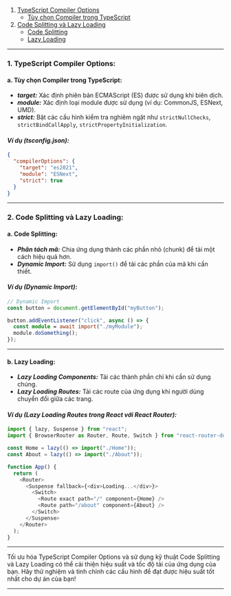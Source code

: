1. [TypeScript Compiler Options](#1-typescript-compiler-options)
    - [Tùy chọn Compiler trong TypeScript](#a-tùy-chọn-compiler-trong-typescript)
2. [Code Splitting và Lazy Loading](#2-code-splitting-và-lazy-loading)
    - [Code Splitting](#a-code-splitting)
    - [Lazy Loading](#b-lazy-loading)

---

### 1. TypeScript Compiler Options:

#### **a. Tùy chọn Compiler trong TypeScript:**

- ***target:*** Xác định phiên bản ECMAScript (ES) được sử dụng khi biên dịch.
- ***module:*** Xác định loại module được sử dụng (ví dụ: CommonJS, ESNext, UMD).
- ***strict:*** Bật các cấu hình kiểm tra nghiêm ngặt như `strictNullChecks`, `strictBindCallApply`, `strictPropertyInitialization`.

#### *Ví dụ (tsconfig.json):*

```json
{
  "compilerOptions": {
    "target": "es2021",
    "module": "ESNext",
    "strict": true
  }
}
```

---

### 2. Code Splitting và Lazy Loading:

#### **a. Code Splitting:**

- ***Phân tách mã:*** Chia ứng dụng thành các phần nhỏ (chunk) để tải một cách hiệu quả hơn.
- ***Dynamic Import:*** Sử dụng `import()` để tải các phần của mã khi cần thiết.

#### *Ví dụ (Dynamic Import):*

```typescript
// Dynamic Import
const button = document.getElementById("myButton");

button.addEventListener("click", async () => {
  const module = await import("./myModule");
  module.doSomething();
});
```

---

#### **b. Lazy Loading:**

- ***Lazy Loading Components:*** Tải các thành phần chỉ khi cần sử dụng chúng.
- ***Lazy Loading Routes:*** Tải các route của ứng dụng khi người dùng chuyển đổi giữa các trang.

#### *Ví dụ (Lazy Loading Routes trong React với React Router):*

```typescript
import { lazy, Suspense } from "react";
import { BrowserRouter as Router, Route, Switch } from "react-router-dom";

const Home = lazy(() => import("./Home"));
const About = lazy(() => import("./About"));

function App() {
  return (
    <Router>
      <Suspense fallback={<div>Loading...</div>}>
        <Switch>
          <Route exact path="/" component={Home} />
          <Route path="/about" component={About} />
        </Switch>
      </Suspense>
    </Router>
  );
}
```

---

Tối ưu hóa TypeScript Compiler Options và sử dụng kỹ thuật Code Splitting và Lazy Loading có thể cải thiện hiệu suất và tốc độ tải của ứng dụng của bạn. Hãy thử nghiệm và tinh chỉnh các cấu hình để đạt được hiệu suất tốt nhất cho dự án của bạn!

---
